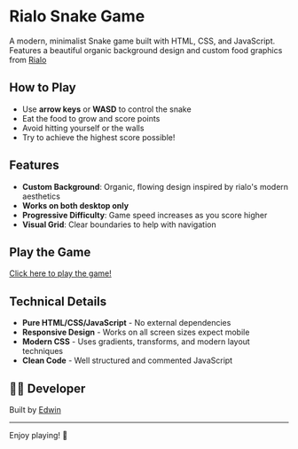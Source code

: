 # Rialo Snake Game

A modern, minimalist Snake game built with HTML, CSS, and JavaScript. Features a beautiful organic background design and custom food graphics from [Rialo](https://x.com/RialoHQ)

##  How to Play

- Use **arrow keys** or **WASD** to control the snake
- Eat the food to grow and score points
- Avoid hitting yourself or the walls
- Try to achieve the highest score possible!

##  Features

- **Custom Background**: Organic, flowing design inspired by rialo's modern aesthetics
- **Works on both desktop only**
- **Progressive Difficulty**: Game speed increases as you score higher
- **Visual Grid**: Clear boundaries to help with navigation

## Play the Game

[Click here to play the game!](https://edwin-dua.github.io/rialo-snake-game/)

##  Technical Details

- **Pure HTML/CSS/JavaScript** - No external dependencies
- **Responsive Design** - Works on all screen sizes expect mobile
- **Modern CSS** - Uses gradients, transforms, and modern layout techniques
- **Clean Code** - Well structured and commented JavaScript

## 👨‍💻 Developer

Built by [Edwin](https://x.com/EdstechD)

---

Enjoy playing! 🐍
